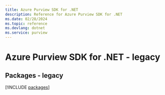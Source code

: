 ```yaml
---
title: Azure Purview SDK for .NET
description: Reference for Azure Purview SDK for .NET
ms.date: 02/28/2024
ms.topic: reference
ms.devlang: dotnet
ms.service: purview
---
```

# Azure Purview SDK for .NET - legacy
## Packages - legacy
[!INCLUDE [packages](purview-index.md)]